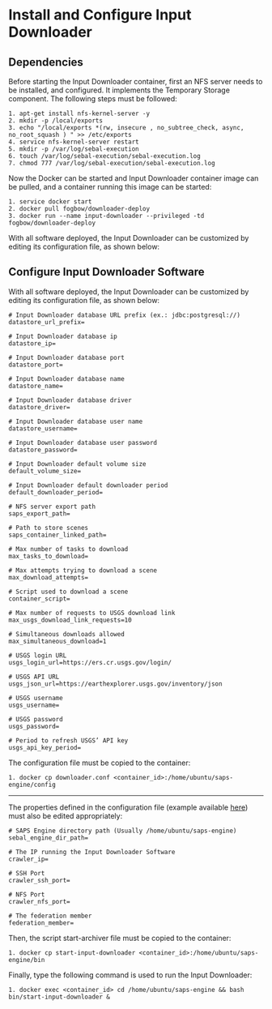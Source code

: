 # Install and Configure Input Downloader

## Dependencies
Before starting the Input Downloader container, first an NFS server needs to be installed, and configured. It implements the Temporary Storage component. The following steps must be followed:
	
  ```
  1. apt-get install nfs-kernel-server -y
  2. mkdir -p /local/exports
  3. echo "/local/exports *(rw, insecure , no_subtree_check, async, no_root_squash ) " >> /etc/exports
  4. service nfs-kernel-server restart
  5. mkdir -p /var/log/sebal-execution
  6. touch /var/log/sebal-execution/sebal-execution.log
  7. chmod 777 /var/log/sebal-execution/sebal-execution.log
  ```
  
Now the Docker can be started and Input Downloader container image can be pulled, and a container running this image can be started:

  ```
  1. service docker start
  2. docker pull fogbow/downloader-deploy
  3. docker run --name input-downloader --privileged -td fogbow/downloader-deploy
  ```

With all software deployed, the Input Downloader can be customized by editing its configuration file, as shown below:

## Configure Input Downloader Software
With all software deployed, the Input Downloader can be customized by editing its configuration file, as shown below: 

  ```
  # Input Downloader database URL prefix (ex.: jdbc:postgresql://)
  datastore_url_prefix=

  # Input Downloader database ip
  datastore_ip=

  # Input Downloader database port
  datastore_port=

  # Input Downloader database name
  datastore_name=

  # Input Downloader database driver
  datastore_driver=

  # Input Downloader database user name
  datastore_username=

  # Input Downloader database user password
  datastore_password=

  # Input Downloader default volume size
  default_volume_size=

  # Input Downloader default downloader period
  default_downloader_period=

  # NFS server export path
  saps_export_path=

  # Path to store scenes
  saps_container_linked_path=

  # Max number of tasks to download
  max_tasks_to_download=

  # Max attempts trying to download a scene
  max_download_attempts=

  # Script used to download a scene
  container_script=

  # Max number of requests to USGS download link
  max_usgs_download_link_requests=10

  # Simultaneous downloads allowed
  max_simultaneous_download=1

  # USGS login URL
  usgs_login_url=https://ers.cr.usgs.gov/login/

  # USGS API URL
  usgs_json_url=https://earthexplorer.usgs.gov/inventory/json

  # USGS username
  usgs_username=

  # USGS password
  usgs_password=

  # Period to refresh USGS’ API key
  usgs_api_key_period=
  ```

The configuration file must be copied to the container:

  ```
  1. docker cp downloader.conf <container_id>:/home/ubuntu/saps-engine/config
  ```
  
-----

The properties defined in the configuration file (example available [here](../examples/downloader.conf.example)) must also be edited appropriately:

  ```
  # SAPS Engine directory path (Usually /home/ubuntu/saps-engine)
  sebal_engine_dir_path=

  # The IP running the Input Downloader Software
  crawler_ip=

  # SSH Port
  crawler_ssh_port=

  # NFS Port
  crawler_nfs_port=

  # The federation member
  federation_member=
  ```

Then, the script start-archiver file must be copied to the container:

  ```
  1. docker cp start-input-downloader <container_id>:/home/ubuntu/saps-engine/bin
  ```

Finally, type the following command is used to run the Input Downloader:

  ```
  1. docker exec <container_id> cd /home/ubuntu/saps-engine && bash bin/start-input-downloader &
  ```
